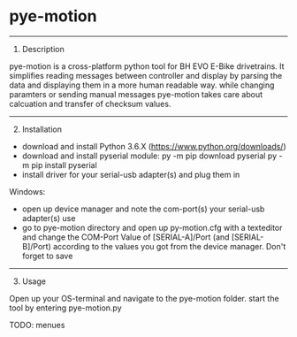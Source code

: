 # pye-motion

--------------------------------------------------------------------------------
1. Description

pye-motion is a cross-platform python tool for BH EVO E-Bike drivetrains. It 
simplifies reading messages between controller and display by parsing the data 
and displaying them in a more human readable way.
while changing paramters or sending manual messages pye-motion takes care about 
calcuation and transfer of checksum values.


--------------------------------------------------------------------------------
2. Installation

- download and install Python 3.6.X (https://www.python.org/downloads/)
- download and install pyserial module:
	py -m pip download pyserial
	py -m pip install pyserial
- install driver for your serial-usb adapter(s) and plug them in
	
Windows:
- open up device manager and note the com-port(s) your serial-usb adapter(s) use
- go to pye-motion directory and open up py-motion.cfg with a texteditor and
  change the COM-Port Value of [SERIAL-A]/Port (and [SERIAL-B]/Port) according
  to the values you got from the device manager. Don't forget to save


--------------------------------------------------------------------------------
3. Usage

Open up your OS-terminal and navigate to the pye-motion folder. start the tool 
by entering pye-motion.py

TODO: menues



